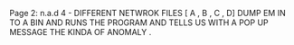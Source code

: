 Page 2: n.a.d 
4 - DIFFERENT NETWROK FILES [ A , B , C , D] 
DUMP EM IN TO A BIN AND RUNS THE PROGRAM AND TELLS US WITH A POP UP MESSAGE THE KINDA OF ANOMALY . 
